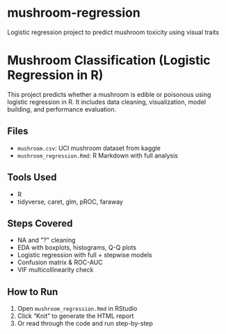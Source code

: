 # mushroom-regression
Logistic regression project to predict mushroom toxicity using visual traits
#  Mushroom Classification (Logistic Regression in R)

This project predicts whether a mushroom is edible or poisonous using logistic regression in R. It includes data cleaning, visualization, model building, and performance evaluation.

## Files
- `mushroom.csv`: UCI mushroom dataset from kaggle
- `mushroom_regression.Rmd`: R Markdown with full analysis

## Tools Used
- R
- tidyverse, caret, glm, pROC, faraway

## Steps Covered
- NA and "?" cleaning
- EDA with boxplots, histograms, Q-Q plots
- Logistic regression with full + stepwise models
- Confusion matrix & ROC-AUC
- VIF multicollinearity check

## How to Run
1. Open `mushroom_regression.Rmd` in RStudio  
2. Click “Knit” to generate the HTML report  
3. Or read through the code and run step-by-step
